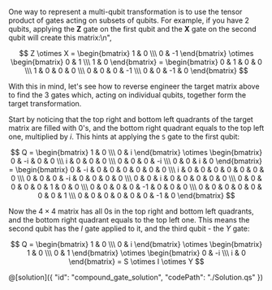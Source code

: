 One way to represent a multi-qubit transformation is to use the tensor product of gates acting on subsets of qubits. For example, if you have 2 qubits, applying the **Z** gate on the first qubit and the **X** gate on the second qubit will create this matrix:\n",

$$
Z \otimes X =
\begin{bmatrix} 1 & 0 \\\ 0 & -1 \end{bmatrix} \otimes \begin{bmatrix} 0 & 1 \\\ 1 & 0 \end{bmatrix} =
\begin{bmatrix} 0 & 1 & 0 & 0 \\\ 1 & 0 & 0 & 0 \\\ 0 & 0 & 0 & -1 \\\ 0 & 0 & -1 & 0 \end{bmatrix}
$$

With this in mind, let's see how to reverse engineer the target matrix above to find the 3 gates which, acting on individual qubits, together form the target transformation.

Start by noticing that the top right and bottom left quadrants of the target matrix are filled with $0$'s, and the bottom right quadrant equals to the top left one, multiplied by $i$. This hints at applying the `S` gate to the first qubit:

$$
Q =
\begin{bmatrix} 1 & 0 \\\ 0 & i \end{bmatrix} \otimes
\begin{bmatrix}
    0 & -i & 0 & 0 \\\ 
    i & 0 & 0 & 0  \\\ 
    0 & 0 & 0 & -i \\\ 
    0 & 0 & i & 0 
\end{bmatrix} =
\begin{bmatrix}
    0 & -i & 0 & 0 & 0 & 0 & 0 & 0 \\\ 
    i & 0 & 0 & 0 & 0 & 0 & 0 & 0 \\\ 
    0 & 0 & 0 & -i & 0 & 0 & 0 & 0 \\\ 
    0 & 0 & i & 0 & 0 & 0 & 0 & 0 \\\ 
    0 & 0 & 0 & 0 & 0 & 1 & 0 & 0 \\\ 
    0 & 0 & 0 & 0 & -1 & 0 & 0 & 0 \\\ 
    0 & 0 & 0 & 0 & 0 & 0 & 0 & 1 \\\ 
    0 & 0 & 0 & 0 & 0 & 0 & -1 & 0
\end{bmatrix}
$$

Now the $4 \times 4$ matrix has all $0$s in the top right and bottom left quadrants, and the bottom right quadrant equals to the top left one. This means the second qubit has the $I$ gate applied to it, and the third qubit - the $Y$ gate:

$$
Q =
\begin{bmatrix} 1 & 0 \\\ 0 & i \end{bmatrix} \otimes \begin{bmatrix} 1 & 0 \\\ 0 & 1 \end{bmatrix} \otimes
\begin{bmatrix} 0 & -i \\\ i & 0 \end{bmatrix} = S \otimes I \otimes Y
$$

@[solution]({
    "id": "compound_gate_solution",
    "codePath": "./Solution.qs"
})
